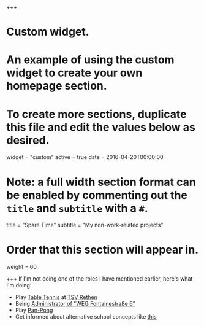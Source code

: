 +++
# Custom widget.
# An example of using the custom widget to create your own homepage section.
# To create more sections, duplicate this file and edit the values below as desired.
widget = "custom"
active = true
date = 2016-04-20T00:00:00

# Note: a full width section format can be enabled by commenting out the `title` and `subtitle` with a `#`.
title = "Spare Time"
subtitle = "My non-work-related projects"

# Order that this section will appear in.
weight = 60

+++
If I'm not doing one of the roles I have mentioned earlier, here's what I'm doing:

- Play [Table Tennis](https://www.mytischtennis.de/clicktt/TTVN/18-19/ligen/2-Bezirksklasse-Herren-Gruppe-12/gruppe/336370/mannschaft/2110414/TSV-Rethen/spielerbilanzen/vr) at [TSV Rethen](http://www.tsv-rethen.de/cms/index.php)
- Being [Administrator of "WEG Fontainestraße 6"](https://de.wikipedia.org/wiki/Wohnungseigentumsverwaltung)
- Play [Pan-Pong](https://www.youtube.com/watch?v=x88r1ECHgfs)
- Get informed about alternative school concepts like [this](https://de.wikipedia.org/wiki/Glockseeschule)
